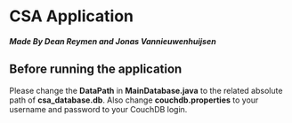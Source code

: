 # CSA Application
##### Made By Dean Reymen and Jonas Vannieuwenhuijsen

## Before running the application
Please change the **DataPath** in **MainDatabase.java** to the related absolute path of **csa_database.db**.
Also change **couchdb.properties** to your username and password to your CouchDB login.

